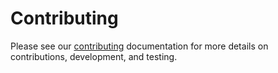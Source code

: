 # Contributing

Please see our [contributing](https://github.com/cytomining/coSMicQC/blob/main/docs/src/contributing.md) documentation for more details on contributions, development, and testing.
